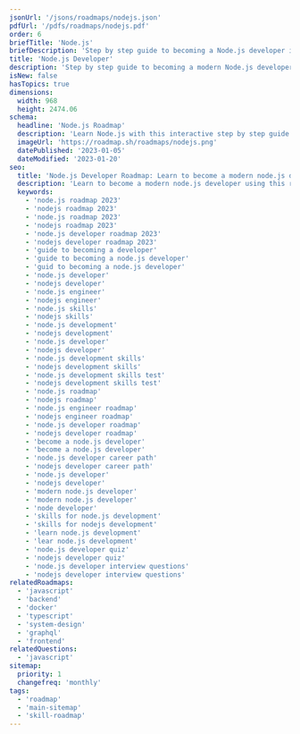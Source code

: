 ```yaml
---
jsonUrl: '/jsons/roadmaps/nodejs.json'
pdfUrl: '/pdfs/roadmaps/nodejs.pdf'
order: 6
briefTitle: 'Node.js'
briefDescription: 'Step by step guide to becoming a Node.js developer in 2023'
title: 'Node.js Developer'
description: 'Step by step guide to becoming a modern Node.js developer in 2023'
isNew: false
hasTopics: true
dimensions:
  width: 968
  height: 2474.06
schema:
  headline: 'Node.js Roadmap'
  description: 'Learn Node.js with this interactive step by step guide in 2023. We also have resources and short descriptions attached to the roadmap items so you can get everything you want to learn in one place.'
  imageUrl: 'https://roadmap.sh/roadmaps/nodejs.png'
  datePublished: '2023-01-05'
  dateModified: '2023-01-20'
seo:
  title: 'Node.js Developer Roadmap: Learn to become a modern node.js developer'
  description: 'Learn to become a modern node.js developer using this roadmap. Community driven, articles, resources, guides, interview questions, quizzes for modern node.js development.'
  keywords:
    - 'node.js roadmap 2023'
    - 'nodejs roadmap 2023'
    - 'node.js roadmap 2023'
    - 'nodejs roadmap 2023'
    - 'node.js developer roadmap 2023'
    - 'nodejs developer roadmap 2023'
    - 'guide to becoming a developer'
    - 'guide to becoming a node.js developer'
    - 'guid to becoming a node.js developer'
    - 'node.js developer'
    - 'nodejs developer'
    - 'node.js engineer'
    - 'nodejs engineer'
    - 'node.js skills'
    - 'nodejs skills'
    - 'node.js development'
    - 'nodejs development'
    - 'node.js developer'
    - 'nodejs developer'
    - 'node.js development skills'
    - 'nodejs development skills'
    - 'node.js development skills test'
    - 'nodejs development skills test'
    - 'node.js roadmap'
    - 'nodejs roadmap'
    - 'node.js engineer roadmap'
    - 'nodejs engineer roadmap'
    - 'node.js developer roadmap'
    - 'nodejs developer roadmap'
    - 'become a node.js developer'
    - 'become a node.js developer'
    - 'node.js developer career path'
    - 'nodejs developer career path'
    - 'node.js developer'
    - 'nodejs developer'
    - 'modern node.js developer'
    - 'modern node.js developer'
    - 'node developer'
    - 'skills for node.js development'
    - 'skills for nodejs development'
    - 'learn node.js development'
    - 'lear node.js development'
    - 'node.js developer quiz'
    - 'nodejs developer quiz'
    - 'node.js developer interview questions'
    - 'nodejs developer interview questions'
relatedRoadmaps:
  - 'javascript'
  - 'backend'
  - 'docker'
  - 'typescript'
  - 'system-design'
  - 'graphql'
  - 'frontend'
relatedQuestions:
  - 'javascript'
sitemap:
  priority: 1
  changefreq: 'monthly'
tags:
  - 'roadmap'
  - 'main-sitemap'
  - 'skill-roadmap'
---
```

